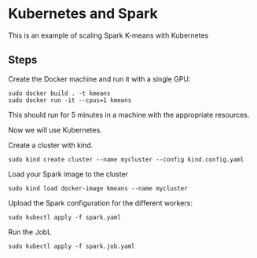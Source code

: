# Kubernetes and Spark

This is an example of scaling Spark K-means with Kubernetes

## Steps

Create the Docker machine and run it with a single GPU:

```
sudo docker build . -t kmeans
sudo docker run -it --cpus=1 kmeans
```

This should run for 5 minutes in a machine with the appropriate resources.

Now we will use Kubernetes.

Create a cluster with kind.

```
sudo kind create cluster --name mycluster --config kind.config.yaml
```

Load your Spark image to the cluster

```
sudo kind load docker-image kmeans --name mycluster
```

Upload the Spark configuration for the different workers:

```
sudo kubectl apply -f spark.yaml
```

Run the JobL

```
sudo kubectl apply -f spark.job.yaml
```